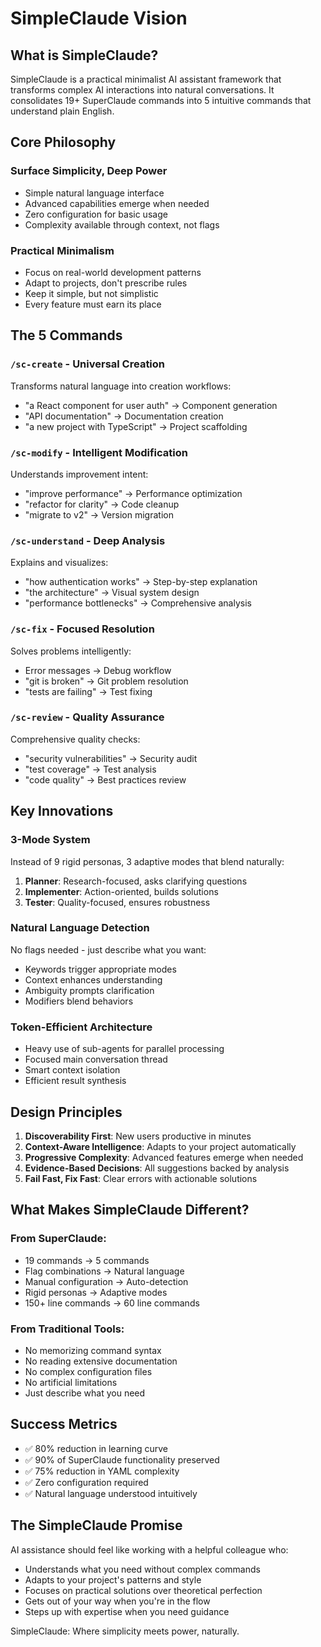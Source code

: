 # SimpleClaude Vision

## What is SimpleClaude?

SimpleClaude is a practical minimalist AI assistant framework that transforms complex AI interactions into natural conversations. It consolidates 19+ SuperClaude commands into 5 intuitive commands that understand plain English.

## Core Philosophy

### Surface Simplicity, Deep Power

- Simple natural language interface
- Advanced capabilities emerge when needed
- Zero configuration for basic usage
- Complexity available through context, not flags

### Practical Minimalism

- Focus on real-world development patterns
- Adapt to projects, don't prescribe rules
- Keep it simple, but not simplistic
- Every feature must earn its place

## The 5 Commands

### `/sc-create` - Universal Creation

Transforms natural language into creation workflows:

- "a React component for user auth" → Component generation
- "API documentation" → Documentation creation
- "a new project with TypeScript" → Project scaffolding

### `/sc-modify` - Intelligent Modification

Understands improvement intent:

- "improve performance" → Performance optimization
- "refactor for clarity" → Code cleanup
- "migrate to v2" → Version migration

### `/sc-understand` - Deep Analysis

Explains and visualizes:

- "how authentication works" → Step-by-step explanation
- "the architecture" → Visual system design
- "performance bottlenecks" → Comprehensive analysis

### `/sc-fix` - Focused Resolution

Solves problems intelligently:

- Error messages → Debug workflow
- "git is broken" → Git problem resolution
- "tests are failing" → Test fixing

### `/sc-review` - Quality Assurance

Comprehensive quality checks:

- "security vulnerabilities" → Security audit
- "test coverage" → Test analysis
- "code quality" → Best practices review

## Key Innovations

### 3-Mode System

Instead of 9 rigid personas, 3 adaptive modes that blend naturally:

1. **Planner**: Research-focused, asks clarifying questions
2. **Implementer**: Action-oriented, builds solutions
3. **Tester**: Quality-focused, ensures robustness

### Natural Language Detection

No flags needed - just describe what you want:

- Keywords trigger appropriate modes
- Context enhances understanding
- Ambiguity prompts clarification
- Modifiers blend behaviors

### Token-Efficient Architecture

- Heavy use of sub-agents for parallel processing
- Focused main conversation thread
- Smart context isolation
- Efficient result synthesis

## Design Principles

1. **Discoverability First**: New users productive in minutes
2. **Context-Aware Intelligence**: Adapts to your project automatically
3. **Progressive Complexity**: Advanced features emerge when needed
4. **Evidence-Based Decisions**: All suggestions backed by analysis
5. **Fail Fast, Fix Fast**: Clear errors with actionable solutions

## What Makes SimpleClaude Different?

### From SuperClaude:

- 19 commands → 5 commands
- Flag combinations → Natural language
- Manual configuration → Auto-detection
- Rigid personas → Adaptive modes
- 150+ line commands → 60 line commands

### From Traditional Tools:

- No memorizing command syntax
- No reading extensive documentation
- No complex configuration files
- No artificial limitations
- Just describe what you need

## Success Metrics

- ✅ 80% reduction in learning curve
- ✅ 90% of SuperClaude functionality preserved
- ✅ 75% reduction in YAML complexity
- ✅ Zero configuration required
- ✅ Natural language understood intuitively

## The SimpleClaude Promise

AI assistance should feel like working with a helpful colleague who:

- Understands what you need without complex commands
- Adapts to your project's patterns and style
- Focuses on practical solutions over theoretical perfection
- Gets out of your way when you're in the flow
- Steps up with expertise when you need guidance

SimpleClaude: Where simplicity meets power, naturally.
